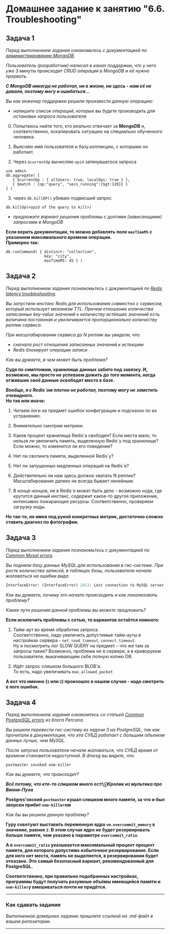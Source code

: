 # Домашнее задание к занятию "6.6. Troubleshooting"

## Задача 1

*Перед выполнением задания ознакомьтесь с документацией по [администрированию MongoDB](https://docs.mongodb.com/manual/administration/).*

*Пользователь (разработчик) написал в канал поддержки, что у него уже 3 минуты происходит CRUD операция в MongoDB и её 
нужно прервать.* 

***С MongoDB никогда не работал, ни в жизни, ни здесь - нам её не давали, поэтому могу и ошибаться...***

*Вы как инженер поддержки решили произвести данную операцию:*
- *напишите список операций, которые вы будете производить для остановки запроса пользователя*

0. Попытаюсь найти того, кто реально отвечает за **MongoDB** и, соответственно, эскалировать ситуацию на специально обученного человека.

1. Выясняю имя пользователя и базу.коллекцию, с которыми он работает.

2. Через `$currentOp` вычисляю `opid` затянувшегося запроса
```
use admin
db.aggregate( [
   { $currentOp : { allUsers: true, localOps: true } },
   { $match : {op:"query", "secs_running":{$gt:120}} }
] )
```

3. через `db.killOP()` убиваю подвисший запрос
```
db.killOp(<opid of the query to kill>)
```

- *предложите вариант решения проблемы с долгими (зависающими) запросами в MongoDB*

**Если верить документации, то можно добавлять поле `maxTimeMS` с указанием максимального времени операции.**  
**Примерно так:**
```
db.runCommand( { distinct: "collection",
                 key: "city",
                 maxTimeMS: 45 } )
```

## Задача 2

*Перед выполнением задания познакомьтесь с документацией по [Redis latency troobleshooting](https://redis.io/topics/latency).*

*Вы запустили инстанс Redis для использования совместно с сервисом, который использует механизм TTL. 
Причем отношение количества записанных key-value значений к количеству истёкших значений есть величина постоянная и
увеличивается пропорционально количеству реплик сервиса.* 

*При масштабировании сервиса до N реплик вы увидели, что:*
- *сначала рост отношения записанных значений к истекшим*
- *Redis блокирует операции записи*

*Как вы думаете, в чем может быть проблема?*

**Судя по симптомам, хранилище данных забито под завязку. И, возможно, мы просто не успеваем дожить до того момента, когда отжившие своё данные освободят место в базе.**

***Вообще, я с Redis`ом плотно не работал, поэтому могу не заметить очевидного.***  
**Но так или иначе:**
1. Читаем логи на предмет ошибок конфигурации и подсказок по их устранению.

2. Внимательно смотрим метрики.

3. Каков процент хранилища Redis'а свободен? Если места мало, то нельзя ли увеличить память, выделенную Redis`у под хранилище? Если можно, то изменится ли его поведение?

4. Нет ли свопинга памяти, выделенной Redis`у?

5. Нет ли запущенных медленных операций на Redis`е?

6. Действительно ли нам здесь должно хватать N реплик? Масштабирование далеко не всегда бывает линейным.

7. В конце-концов, не в Redis`е может быть дело - возможно нода, где крутится данный инстанс, содержит какое-то другое приложение, интенсивно пожирающее ресурсы. Соответственно, проверяем загрузку ноды.

**Но так-то, не имея под рукой конкретных метрик, достаточно сложно ставить диагноз по фотографии.**

## Задача 3

*Перед выполнением задания познакомьтесь с документацией по [Common Mysql errors](https://dev.mysql.com/doc/refman/8.0/en/common-errors.html).*

*Вы подняли базу данных MySQL для использования в гис-системе. При росте количества записей, в таблицах базы,
пользователи начали жаловаться на ошибки вида:*
```python
InterfaceError: (InterfaceError) 2013: Lost connection to MySQL server during query u'SELECT..... '
```

*Как вы думаете, почему это начало происходить и как локализовать проблему?*

*Какие пути решения данной проблемы вы можете предложить?*

**Если исключить проблемы с сетью, то вариантов остаётся немного:**  
1. Тайм-аут во время обработки запроса.  
Соответственно, надо увеличить допустимые тайм-ауты в настройках сервера - `net_read_timeout`, `connect_timeout`.  
Ну и посмотреть лог SLOW QUERY на предмет - что же там за запросы такие? Возможно, проблема не в сервере, а в криворуком пользователе, выкачивающем себе полную копию DB.

2. Идёт запрос слишком большого BLOB'а.  
То есть, надо увеличивать `max_allowed_packet`

**А вот что именно (`1` или `2`) произошло в нашем случае - надо смотреть в логе ошибок.**

## Задача 4

*Перед выполнением задания ознакомтесь со статьей [Common PostgreSQL errors](https://www.percona.com/blog/2020/06/05/10-common-postgresql-errors/) из блога Percona.*

*Вы решили перевести гис-систему из задачи 3 на PostgreSQL, так как прочитали в документации, что эта СУБД работает с 
большим объемом данных лучше, чем MySQL.*

*После запуска пользователи начали жаловаться, что СУБД время от времени становится недоступной. В dmesg вы видите, что:*

`postmaster invoked oom-killer`

*Как вы думаете, что происходит?*

***Всё потому, что кто-то слишком много ест!ⓒКролик из мультика про Винни-Пуха***

**Postgres'овский `postmaster` кушал слишком много памяти, за что и был зверски прибит `oom-killer`ом**

*Как бы вы решили данную проблему?*

**Гуру советуют выставить переменную ядра `vm.overcommit_memory` в значение, равное `2`. В этом случае ядро не будет резервировать больше памяти, чем указано в параметре `overcommit_ratio`**. 

**А в `overcommit_ratio` указывается максимальный процент процент памяти, для которого допустимо избыточное резервирование. Если для него нет места, память не выделяется, в резервировании будет отказано. Это самый безопасный вариант, рекомендованный для PostgreSQL.**

**Соответственно, при правильно подобранных настройках, программы будут получать разумные объёмы имеющейся памяти и `oom-killer`у вмешиваться почти не придётся.**

---

### Как cдавать задание

*Выполненное домашнее задание пришлите ссылкой на .md-файл в вашем репозитории.*

---
